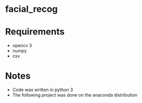 # facial_recog

# Requirements
- opencv 3 
- numpy
- csv

# Notes
- Code was written in python 3
- The following project was done on the anaconda distribution
